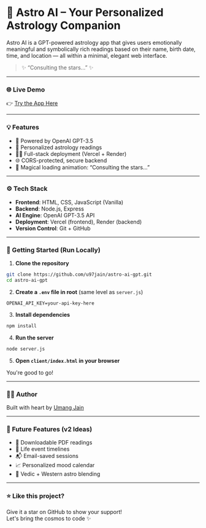 # 🌌 Astro AI – Your Personalized Astrology Companion

Astro AI is a GPT-powered astrology app that gives users emotionally meaningful and symbolically rich readings based on their name, birth date, time, and location — all within a minimal, elegant web interface.

> ✨ “Consulting the stars...” ✨

---

### 🌐 Live Demo

👉 [Try the App Here](https://astro-ai-gpt.vercel.app)

---

### 💡 Features

- 🧠 Powered by OpenAI GPT-3.5
- 🔮 Personalized astrology readings
- 🧑‍💻 Full-stack deployment (Vercel + Render)
- 🌐 CORS-protected, secure backend
- 🌠 Magical loading animation: “Consulting the stars...”

---

### ⚙️ Tech Stack

- **Frontend**: HTML, CSS, JavaScript (Vanilla)
- **Backend**: Node.js, Express
- **AI Engine**: OpenAI GPT-3.5 API
- **Deployment**: Vercel (frontend), Render (backend)
- **Version Control**: Git + GitHub

---

### 🚀 Getting Started (Run Locally)

1. **Clone the repository**

```bash
git clone https://github.com/u97jain/astro-ai-gpt.git
cd astro-ai-gpt
```

2. **Create a `.env` file in root** (same level as `server.js`)

```env
OPENAI_API_KEY=your-api-key-here
```

3. **Install dependencies**

```bash
npm install
```

4. **Run the server**

```bash
node server.js
```

5. **Open `client/index.html` in your browser**

You're good to go!

---

### 🧙‍♂️ Author

Built with heart by [Umang Jain](https://github.com/u97jain)

---

### 🔭 Future Features (v2 Ideas)

- 📄 Downloadable PDF readings
- 📅 Life event timelines
- 📬 Email-saved sessions
- 📈 Personalized mood calendar
- 🧬 Vedic + Western astro blending

---

### ⭐ Like this project?

Give it a star on GitHub to show your support!  
Let's bring the cosmos to code ✨

